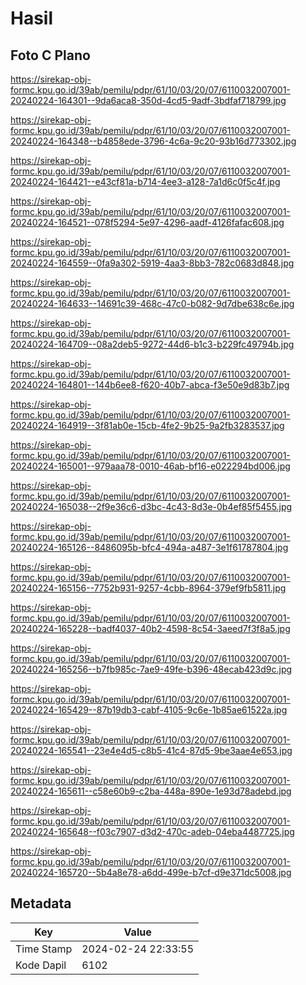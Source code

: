 # Hasil

## Foto C Plano

https://sirekap-obj-formc.kpu.go.id/39ab/pemilu/pdpr/61/10/03/20/07/6110032007001-20240224-164301--9da6aca8-350d-4cd5-9adf-3bdfaf718799.jpg

https://sirekap-obj-formc.kpu.go.id/39ab/pemilu/pdpr/61/10/03/20/07/6110032007001-20240224-164348--b4858ede-3796-4c6a-9c20-93b16d773302.jpg

https://sirekap-obj-formc.kpu.go.id/39ab/pemilu/pdpr/61/10/03/20/07/6110032007001-20240224-164421--e43cf81a-b714-4ee3-a128-7a1d6c0f5c4f.jpg

https://sirekap-obj-formc.kpu.go.id/39ab/pemilu/pdpr/61/10/03/20/07/6110032007001-20240224-164521--078f5294-5e97-4296-aadf-4126fafac608.jpg

https://sirekap-obj-formc.kpu.go.id/39ab/pemilu/pdpr/61/10/03/20/07/6110032007001-20240224-164559--0fa9a302-5919-4aa3-8bb3-782c0683d848.jpg

https://sirekap-obj-formc.kpu.go.id/39ab/pemilu/pdpr/61/10/03/20/07/6110032007001-20240224-164633--14691c39-468c-47c0-b082-9d7dbe638c6e.jpg

https://sirekap-obj-formc.kpu.go.id/39ab/pemilu/pdpr/61/10/03/20/07/6110032007001-20240224-164709--08a2deb5-9272-44d6-b1c3-b229fc49794b.jpg

https://sirekap-obj-formc.kpu.go.id/39ab/pemilu/pdpr/61/10/03/20/07/6110032007001-20240224-164801--144b6ee8-f620-40b7-abca-f3e50e9d83b7.jpg

https://sirekap-obj-formc.kpu.go.id/39ab/pemilu/pdpr/61/10/03/20/07/6110032007001-20240224-164919--3f81ab0e-15cb-4fe2-9b25-9a2fb3283537.jpg

https://sirekap-obj-formc.kpu.go.id/39ab/pemilu/pdpr/61/10/03/20/07/6110032007001-20240224-165001--979aaa78-0010-46ab-bf16-e022294bd006.jpg

https://sirekap-obj-formc.kpu.go.id/39ab/pemilu/pdpr/61/10/03/20/07/6110032007001-20240224-165038--2f9e36c6-d3bc-4c43-8d3e-0b4ef85f5455.jpg

https://sirekap-obj-formc.kpu.go.id/39ab/pemilu/pdpr/61/10/03/20/07/6110032007001-20240224-165126--8486095b-bfc4-494a-a487-3e1f61787804.jpg

https://sirekap-obj-formc.kpu.go.id/39ab/pemilu/pdpr/61/10/03/20/07/6110032007001-20240224-165156--7752b931-9257-4cbb-8964-379ef9fb5811.jpg

https://sirekap-obj-formc.kpu.go.id/39ab/pemilu/pdpr/61/10/03/20/07/6110032007001-20240224-165228--badf4037-40b2-4598-8c54-3aeed7f3f8a5.jpg

https://sirekap-obj-formc.kpu.go.id/39ab/pemilu/pdpr/61/10/03/20/07/6110032007001-20240224-165256--b7fb985c-7ae9-49fe-b396-48ecab423d9c.jpg

https://sirekap-obj-formc.kpu.go.id/39ab/pemilu/pdpr/61/10/03/20/07/6110032007001-20240224-165429--87b19db3-cabf-4105-9c6e-1b85ae61522a.jpg

https://sirekap-obj-formc.kpu.go.id/39ab/pemilu/pdpr/61/10/03/20/07/6110032007001-20240224-165541--23e4e4d5-c8b5-41c4-87d5-9be3aae4e653.jpg

https://sirekap-obj-formc.kpu.go.id/39ab/pemilu/pdpr/61/10/03/20/07/6110032007001-20240224-165611--c58e60b9-c2ba-448a-890e-1e93d78adebd.jpg

https://sirekap-obj-formc.kpu.go.id/39ab/pemilu/pdpr/61/10/03/20/07/6110032007001-20240224-165648--f03c7907-d3d2-470c-adeb-04eba4487725.jpg

https://sirekap-obj-formc.kpu.go.id/39ab/pemilu/pdpr/61/10/03/20/07/6110032007001-20240224-165720--5b4a8e78-a6dd-499e-b7cf-d9e371dc5008.jpg


## Metadata

| Key        | Value               |
| ---------- | ------------------- |
| Time Stamp | 2024-02-24 22:33:55 |
| Kode Dapil | 6102                |



